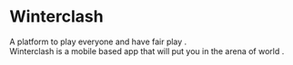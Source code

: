 Winterclash
===========

A platform to play everyone and have fair play . <br>
Winterclash is a mobile based app that will put you in the arena of world .


